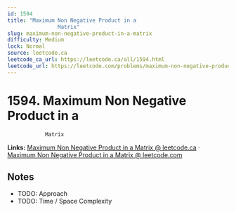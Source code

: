 ```yaml
--- 
id: 1594
title: "Maximum Non Negative Product in a
                Matrix"
slug: maximum-non-negative-product-in-a-matrix
difficulty: Medium
lock: Normal
source: leetcode.ca
leetcode_ca_url: https://leetcode.ca/all/1594.html
leetcode_url: https://leetcode.com/problems/maximum-non-negative-product-in-a-matrix/
---
```


# 1594. Maximum Non Negative Product in a
                Matrix

**Links:** [Maximum Non Negative Product in a
                Matrix @ leetcode.ca](https://leetcode.ca/all/1594.html) · [Maximum Non Negative Product in a
                Matrix @ leetcode.com](https://leetcode.com/problems/maximum-non-negative-product-in-a-matrix/)

## Notes
- TODO: Approach
- TODO: Time / Space Complexity
